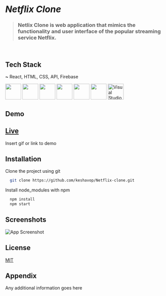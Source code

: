 # *Netflix Clone*

>### Netlix Clone is web application that mimics the functionality and user interface of the popular streaming service Netflix.

<br>

## Tech Stack

**~** React, HTML, CSS, API, Firebase

<!-- html -->
<img src="https://user-images.githubusercontent.com/25181517/192158954-f88b5814-d510-4564-b285-dff7d6400dad.png"  width="50" height="50">
<!-- css -->
<img src="https://user-images.githubusercontent.com/25181517/183898674-75a4a1b1-f960-4ea9-abcb-637170a00a75.png"  width="50" height="50">
<!-- js -->
<img src="https://user-images.githubusercontent.com/25181517/117447155-6a868a00-af3d-11eb-9cfe-245df15c9f3f.png"  width="50" height="50">
<!-- react -->
<img src="https://user-images.githubusercontent.com/25181517/183897015-94a058a6-b86e-4e42-a37f-bf92061753e5.png"  width="50" height="50">
<!-- firebase -->
<img src="https://user-images.githubusercontent.com/25181517/189716855-2c69ca7a-5149-4647-936d-780610911353.png"  width="50" height="50">
<!-- github -->
<img src="https://user-images.githubusercontent.com/25181517/192108374-8da61ba1-99ec-41d7-80b8-fb2f7c0a4948.png"  width="50" height="50">
<!-- vscode -->
<img height="50" src="https://user-images.githubusercontent.com/25181517/192108891-d86b6220-e232-423a-bf5f-90903e6887c3.png" alt="Visual Studio Code" title="Visual Studio Code" >

<br>

## Demo

## [Live](https://link-url-here.org)

Insert gif or link to demo


## Installation

Clone the project using git
```bash
  git clone https://github.com/keshavop/Netflix-clone.git

```

Install node_modules with npm

```bash
  npm install
  npm start
```
    
## Screenshots

![App Screenshot]()


## License

[MIT](https://choosealicense.com/licenses/mit/)


## Appendix

Any additional information goes here

